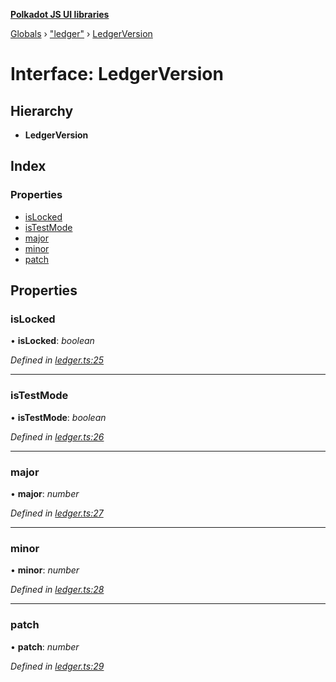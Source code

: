 **[Polkadot JS UI libraries](../README.md)**

[Globals](../globals.md) › [&quot;ledger&quot;](../modules/_ledger_.md) › [LedgerVersion](_ledger_.ledgerversion.md)

# Interface: LedgerVersion

## Hierarchy

* **LedgerVersion**

## Index

### Properties

* [isLocked](_ledger_.ledgerversion.md#islocked)
* [isTestMode](_ledger_.ledgerversion.md#istestmode)
* [major](_ledger_.ledgerversion.md#major)
* [minor](_ledger_.ledgerversion.md#minor)
* [patch](_ledger_.ledgerversion.md#patch)

## Properties

###  isLocked

• **isLocked**: *boolean*

*Defined in [ledger.ts:25](https://github.com/polkadot-js/ui/blob/00c15f3/packages/ui-keyring/src/ledger.ts#L25)*

___

###  isTestMode

• **isTestMode**: *boolean*

*Defined in [ledger.ts:26](https://github.com/polkadot-js/ui/blob/00c15f3/packages/ui-keyring/src/ledger.ts#L26)*

___

###  major

• **major**: *number*

*Defined in [ledger.ts:27](https://github.com/polkadot-js/ui/blob/00c15f3/packages/ui-keyring/src/ledger.ts#L27)*

___

###  minor

• **minor**: *number*

*Defined in [ledger.ts:28](https://github.com/polkadot-js/ui/blob/00c15f3/packages/ui-keyring/src/ledger.ts#L28)*

___

###  patch

• **patch**: *number*

*Defined in [ledger.ts:29](https://github.com/polkadot-js/ui/blob/00c15f3/packages/ui-keyring/src/ledger.ts#L29)*